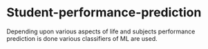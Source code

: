 # Student-performance-prediction
Depending upon various aspects of life and subjects performance prediction is done
various classifiers of ML are used.
